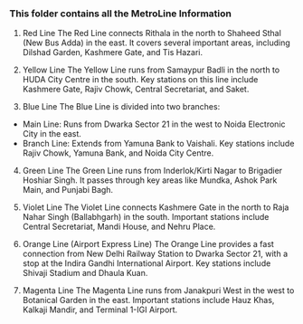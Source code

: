 ### This folder contains all the MetroLine Information

1. Red Line
The Red Line connects Rithala in the north to Shaheed Sthal (New Bus Adda) in the east. It covers several important areas, including Dilshad Garden, Kashmere Gate, and Tis Hazari.

2. Yellow Line
The Yellow Line runs from Samaypur Badli in the north to HUDA City Centre in the south. Key stations on this line include Kashmere Gate, Rajiv Chowk, Central Secretariat, and Saket.

3. Blue Line
The Blue Line is divided into two branches:

 * Main Line: Runs from Dwarka Sector 21 in the west to Noida Electronic City in the east.
 * Branch Line: Extends from Yamuna Bank to Vaishali. Key stations include Rajiv Chowk, Yamuna Bank, and Noida City Centre.
4. Green Line
The Green Line runs from Inderlok/Kirti Nagar to Brigadier Hoshiar Singh. It passes through key areas like Mundka, Ashok Park Main, and Punjabi Bagh.

5. Violet Line
The Violet Line connects Kashmere Gate in the north to Raja Nahar Singh (Ballabhgarh) in the south. Important stations include Central Secretariat, Mandi House, and Nehru Place.

6. Orange Line (Airport Express Line)
The Orange Line provides a fast connection from New Delhi Railway Station to Dwarka Sector 21, with a stop at the Indira Gandhi International Airport. Key stations include Shivaji Stadium and Dhaula Kuan.

7. Magenta Line
The Magenta Line runs from Janakpuri West in the west to Botanical Garden in the east. Important stations include Hauz Khas, Kalkaji Mandir, and Terminal 1-IGI Airport.
